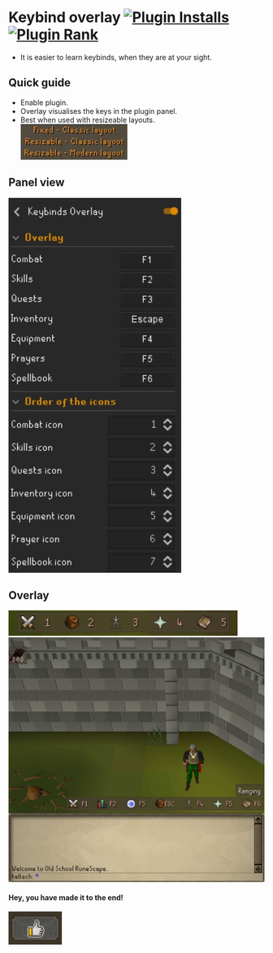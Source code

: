 # Keybind overlay [![Plugin Installs](https://img.shields.io/endpoint?url=https://i.pluginhub.info/shields/installs/plugin/keybinds-overlay)](https://runelite.net/plugin-hub) [![Plugin Rank](https://img.shields.io/endpoint?url=https://i.pluginhub.info/shields/rank/plugin/keybinds-overlay)](https://runelite.net/plugin-hub)
* It is easier to learn keybinds, when they are at your sight.

## Quick guide

* Enable plugin.
* Overlay visualises the keys in the plugin panel.
* Best when used with resizeable layouts.\
![Image of available layouts](/readme_images/01.jpg)
## Panel view

![Image of the panel](/readme_images/update_02.jpg)

## Overlay
![Image of the overlay_update](/readme_images/update_01.jpg)
![Image of the overlay](/readme_images/03.jpg)


#### Hey, you have made it to the end!
![Image of thumbs up](/readme_images/04.jpg)


